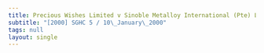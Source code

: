 ```yaml
---
title: Precious Wishes Limited v Sinoble Metalloy International (Pte) Ltd
subtitle: "[2000] SGHC 5 / 10\_January\_2000"
tags: null
layout: single
---
```



